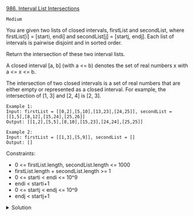 [986. Interval List Intersections](https://leetcode.com/problems/interval-list-intersections/description/)

`Medium`

You are given two lists of closed intervals, firstList and secondList, where firstList[i] = [starti, endi] and secondList[j] = [startj, endj]. Each list of intervals is pairwise disjoint and in sorted order.

Return the intersection of these two interval lists.

A closed interval [a, b] (with a <= b) denotes the set of real numbers x with a <= x <= b.

The intersection of two closed intervals is a set of real numbers that are either empty or represented as a closed interval. For example, the intersection of [1, 3] and [2, 4] is [2, 3].

```
Example 1:
Input: firstList = [[0,2],[5,10],[13,23],[24,25]], secondList = [[1,5],[8,12],[15,24],[25,26]]
Output: [[1,2],[5,5],[8,10],[15,23],[24,24],[25,25]]

Example 2:
Input: firstList = [[1,3],[5,9]], secondList = []
Output: []
```

Constraints:

- 0 <= firstList.length, secondList.length <= 1000
- firstList.length + secondList.length >= 1
- 0 <= starti < endi <= 10^9
- endi < starti+1
- 0 <= startj < endj <= 10^9 
- endj < startj+1

<details>
<summary>Solution</summary>

```java
class Solution {
    public int[][] intervalIntersection(int[][] A, int[][] B) {
        List<int[]> res = new LinkedList<>();
        int i = 0, j = 0;
        while (i < A.length && j < B.length) {
            int a1 = A[i][0], a2 = A[i][1];
            int b1 = B[j][0], b2 = B[j][1];

            if (b2 >= a1 && a2 >= b1) {
                res.add(new int[]{
                        Math.max(a1, b1), Math.min(a2, b2)
                });
            }
            if (b2 < a2) {
                j++;
            } else {
                i++;
            }
        }
        return res.toArray(new int[0][0]);
    }
}
```
</details>